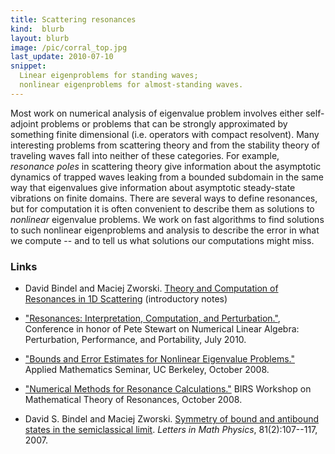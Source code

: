```yaml
---
title: Scattering resonances
kind:  blurb
layout: blurb
image: /pic/corral_top.jpg
last_update: 2010-07-10
snippet:
  Linear eigenproblems for standing waves;
  nonlinear eigenproblems for almost-standing waves.
---
```


Most work on numerical analysis of eigenvalue problem involves either
self-adjoint problems or problems that can be strongly approximated by
something finite dimensional (i.e. operators with compact resolvent).
Many interesting problems from scattering theory and from the
stability theory of traveling waves fall into neither of these
categories.  For example, _resonance poles_ in scattering theory give
information about the asymptotic dynamics of trapped waves leaking
from a bounded subdomain in the same way that eigenvalues give
information about asymptotic steady-state vibrations on finite
domains.  There are several ways to define resonances, but for
computation it is often convenient to describe them as solutions to
_nonlinear_ eigenvalue problems.  We work on fast algorithms to find
solutions to such nonlinear eigenproblems and analysis to describe the
error in what we compute -- and to tell us what solutions our
computations might miss.

### Links

* David Bindel and Maciej Zworski.  [Theory and Computation of
  Resonances in 1D
  Scattering](http://www.cs.cornell.edu/~bindel/cims/resonant1d)
  (introductory notes)
* ["Resonances: Interpretation, Computation, and Perturbation."](/present/stewart-jul10.pdf), Conference in honor of Pete Stewart on Numerical Linear Algebra:
  Perturbation, Performance, and Portability, July 2010.
* ["Bounds and Error Estimates for Nonlinear Eigenvalue
  Problems."](/present/berkeley-oct08.pdf) Applied Mathematics Seminar,
  UC Berkeley, October 2008.
* ["Numerical Methods for Resonance
  Calculations."](/present/banff-oct08.pdf) BIRS Workshop on
  Mathematical Theory of Resonances, October 2008.
* David S. Bindel and Maciej Zworski.  [Symmetry of bound and
  antibound states in the semiclassical limit][3].  _Letters in Math
  Physics_, 81(2):107--117, 2007.

  [3]: http://dx.doi.org/10.1007/s11005-007-0178-7
